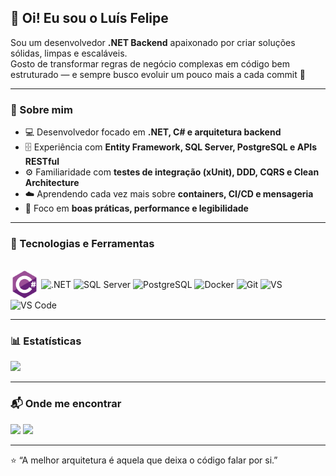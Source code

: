## 👋 Oi! Eu sou o Luís Felipe  
Sou um desenvolvedor **.NET Backend** apaixonado por criar soluções sólidas, limpas e escaláveis.  
Gosto de transformar regras de negócio complexas em código bem estruturado — e sempre busco evoluir um pouco mais a cada commit 🚀

---

### 🧠 Sobre mim
- 💻 Desenvolvedor focado em **.NET, C# e arquitetura backend**
- 🗄️ Experiência com **Entity Framework, SQL Server, PostgreSQL e APIs RESTful**
- ⚙️ Familiaridade com **testes de integração (xUnit), DDD, CQRS e Clean Architecture**
- ☁️ Aprendendo cada vez mais sobre **containers, CI/CD e mensageria**
- 🎯 Foco em **boas práticas, performance e legibilidade**

---

### 🧩 Tecnologias e Ferramentas
<div style="display: inline_block"><br>   
  <img align="center" alt="C#" height="45" width="45" src="https://raw.githubusercontent.com/devicons/devicon/master/icons/csharp/csharp-original.svg">
  <img align="center" alt=".NET" height="45" width="45" src="https://cdn.jsdelivr.net/gh/devicons/devicon/icons/dotnetcore/dotnetcore-original.svg" />
  <img align="center" alt="SQL Server" height="45" width="45" src="https://cdn.jsdelivr.net/gh/devicons/devicon/icons/microsoftsqlserver/microsoftsqlserver-plain.svg" />
  <img align="center" alt="PostgreSQL" height="45" width="45" src="https://cdn.jsdelivr.net/gh/devicons/devicon/icons/postgresql/postgresql-original.svg" />
  <img align="center" alt="Docker" height="45" width="45" src="https://cdn.jsdelivr.net/gh/devicons/devicon/icons/docker/docker-original.svg" />
  <img align="center" alt="Git" height="45" width="45" src="https://cdn.jsdelivr.net/gh/devicons/devicon/icons/git/git-original.svg" />
  <img align="center" alt="VS" height="45" width="45" src="https://cdn.jsdelivr.net/gh/devicons/devicon/icons/visualstudio/visualstudio-plain.svg" />
  <img align="center" alt="VS Code" height="45" width="45" src="https://cdn.jsdelivr.net/gh/devicons/devicon/icons/vscode/vscode-original.svg" />
</div>

---

### 📊 Estatísticas
<div>
  <img src="https://github-readme-stats.vercel.app/api/top-langs/?username=luteciorv&langs_count=10&theme=github_dark&hide_progress=true&layout=compact"/>
</div>

---

### 📬 Onde me encontrar
<div>    
  <a href="mailto:luteciorv@gmail.com"><img src="https://img.shields.io/badge/-Gmail-%23333?style=for-the-badge&logo=gmail&logoColor=white" target="_blank"></a>
  <a href="https://www.linkedin.com/in/luis-felipe-r-valoura-38501616a/" target="_blank"><img src="https://img.shields.io/badge/-LinkedIn-%230077B5?style=for-the-badge&logo=linkedin&logoColor=white" target="_blank"></a> 
</div>

---

⭐ “A melhor arquitetura é aquela que deixa o código falar por si.”  
